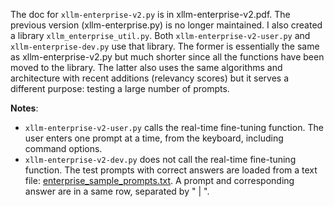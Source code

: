 The doc for <code>xllm-enterprise-v2.py</code> is in xllm-enterprise-v2.pdf. The previous version (xllm-enterprise.py) is no longer maintained. I also created a library <code>xllm_enterprise_util.py</code>. Both <code>xllm-enterprise-v2-user.py</code> and <code>xllm-enterprise-dev.py</code> use that library. The former is essentially the same as xllm-enterprise-v2.py but much shorter since all the functions have been moved to the library. The latter also uses the same algorithms and architecture with recent additions (relevancy scores) but it serves a different purpose: testing a large number of prompts.

<b>Notes</b>:

<ul>
<li>
  <code>xllm-enterprise-v2-user.py</code> calls the real-time fine-tuning function. The user enters one prompt at a time, from the keyboard, including command options.
</li>
  <li>
    <code>xllm-enterprise-v2-dev.py</code> does not call the real-time fine-tuning function. The test prompts with correct answers are loaded from a text file: <a href="https://github.com/VincentGranville/Large-Language-Models/blob/main/xllm6/enterprise/enterprise_sample_prompts.txt">enterprise_sample_prompts.txt</a>. A prompt and corresponding answer are in a same row, separated by " | ".
  </li>
</ul>
